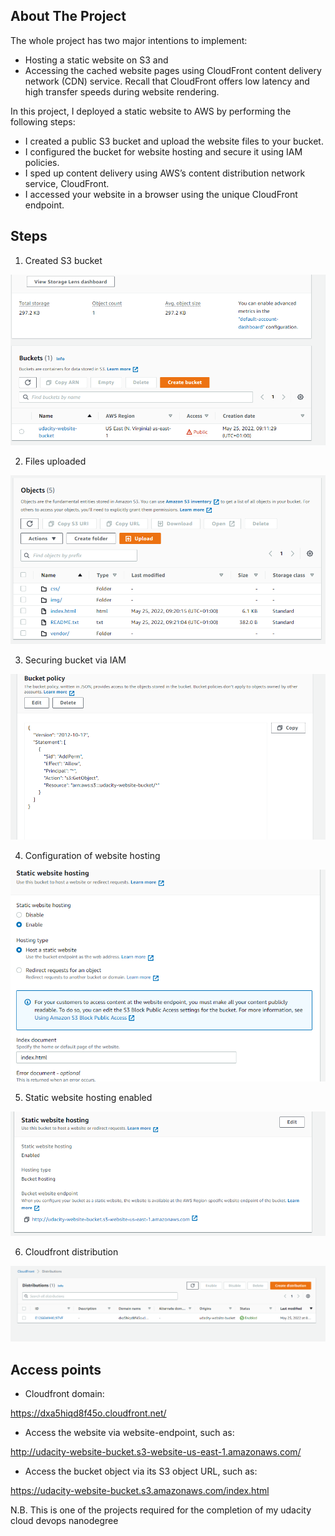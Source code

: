 ## About The Project

The whole project has two major intentions to implement:

- Hosting a static website on S3 and
- Accessing the cached website pages using CloudFront content delivery network (CDN) service. Recall that CloudFront offers low latency and high transfer speeds during website rendering.

In this project, I deployed a static website to AWS by performing the following steps:

- I created a public S3 bucket and upload the website files to your bucket.
- I configured the bucket for website hosting and secure it using IAM policies.
- I sped up content delivery using AWS’s content distribution network service, CloudFront.
- I accessed your website in a browser using the unique CloudFront endpoint.

## Steps

1. Created S3 bucket

![ S3 bucket created picture ](screenshots/Created-Bucket.png)

2. Files uploaded

![ Files uploaded ](screenshots/folders-in-bucket.png)

3. Securing bucket via IAM

![ Files uploaded ](screenshots/secure-bucket.png)

4. Configuration of website hosting

![ Files uploaded ](screenshots/config-website.png)

5. Static website hosting enabled

![ Files uploaded ](screenshots/static-website-hosting-enabled.png)

6. Cloudfront distribution

![ Files uploaded ](screenshots/cloudfront.png)


## Access points

- Cloudfront domain:

https://dxa5hiqd8f45o.cloudfront.net/

- Access the website via website-endpoint, such as:

http://udacity-website-bucket.s3-website-us-east-1.amazonaws.com/


- Access the bucket object via its S3 object URL, such as:

https://udacity-website-bucket.s3.amazonaws.com/index.html

N.B. This is one of the projects required for the completion of my udacity cloud devops nanodegree
